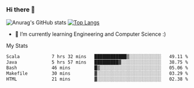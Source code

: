 ### Hi there 👋

![Anurag's GitHub stats](https://github-readme-stats.vercel.app/api?username=MatteoIorio11&show_icons=true&theme=dark) 
[![Top Langs](https://github-readme-stats.vercel.app/api/top-langs/?username=MatteoIorio11&theme=dark)](https://github.com/MatteoIorio11/github-readme-stats)

- 🌱 I’m currently learning Engineering and Computer Science :)

<!--
**MatteoIorio11/MatteoIorio11** is a ✨ _special_ ✨ repository because its `README.md` (this file) appears on your GitHub profile.

Here are some ideas to get you started:

- 🔭 I’m currently working on ...
- 🌱 I’m currently learning ...
- 👯 I’m looking to collaborate on ...
- 🤔 I’m looking for help with ...
- 💬 Ask me about ...
- 📫 How to reach me: ...
- 😄 Pronouns: ...
- ⚡ Fun fact: ...
-->
My Stats
<!--START_SECTION:waka-->

```txt
Scala            7 hrs 32 mins   ████████████▒░░░░░░░░░░░░   49.11 %
Java             5 hrs 57 mins   █████████▓░░░░░░░░░░░░░░░   38.75 %
Bash             46 mins         █▒░░░░░░░░░░░░░░░░░░░░░░░   05.06 %
Makefile         30 mins         ▓░░░░░░░░░░░░░░░░░░░░░░░░   03.29 %
HTML             21 mins         ▓░░░░░░░░░░░░░░░░░░░░░░░░   02.38 %
```

<!--END_SECTION:waka-->
